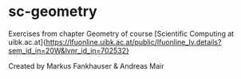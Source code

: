 # sc-geometry

Exercises from chapter Geometry of course [Scientific Computing at uibk.ac.at]{https://lfuonline.uibk.ac.at/public/lfuonline_lv.details?sem_id_in=20W&lvnr_id_in=702532}

Created by Markus Fankhauser & Andreas Mair
